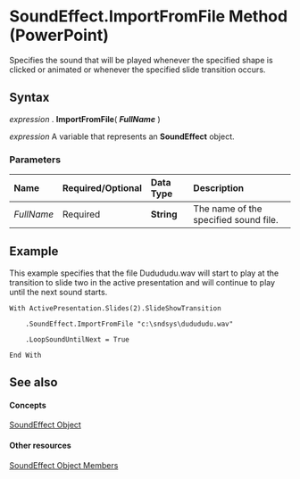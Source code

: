 
# SoundEffect.ImportFromFile Method (PowerPoint)

Specifies the sound that will be played whenever the specified shape is clicked or animated or whenever the specified slide transition occurs.


## Syntax

 _expression_ . **ImportFromFile**( **_FullName_** )

 _expression_ A variable that represents an **SoundEffect** object.


### Parameters



|**Name**|**Required/Optional**|**Data Type**|**Description**|
|:-----|:-----|:-----|:-----|
| _FullName_|Required| **String**|The name of the specified sound file.|

## Example

This example specifies that the file Dudududu.wav will start to play at the transition to slide two in the active presentation and will continue to play until the next sound starts.


```
With ActivePresentation.Slides(2).SlideShowTransition

    .SoundEffect.ImportFromFile "c:\sndsys\dudududu.wav"

    .LoopSoundUntilNext = True

End With
```


## See also


#### Concepts


[SoundEffect Object](216e8bed-e6d7-e751-4d53-1c9902ddb89f.md)
#### Other resources


[SoundEffect Object Members](e3d91abd-9e7b-fc34-5bc6-f54d90c50469.md)
